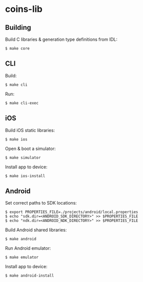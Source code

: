 # coins-lib

## Building

Build C libraries & generation type definitions from IDL:

    $ make core

## CLI

Build: 

    $ make cli

Run:

    $ make cli-exec

## iOS

Build iOS static libraries:

    $ make ios

Open & boot a simulator:

    $ make simulator

Install app to device:

    $ make ios-install

## Android

Set correct paths to SDK locations:

    $ export PROPERTIES_FILE=./projects/android/local.properties
    $ echo "sdk.dir=<ANDROID_SDK_DIRECTORY>" >> $PROPERTIES_FILE
    $ echo "ndk.dir=<ANDROID_NDK_DIRECTORY>" >> $PROPERTIES_FILE

Build Android shared libraries:

    $ make android

Run Android emulator:

    $ make emulator

Install app to device:

    $ make android-install
